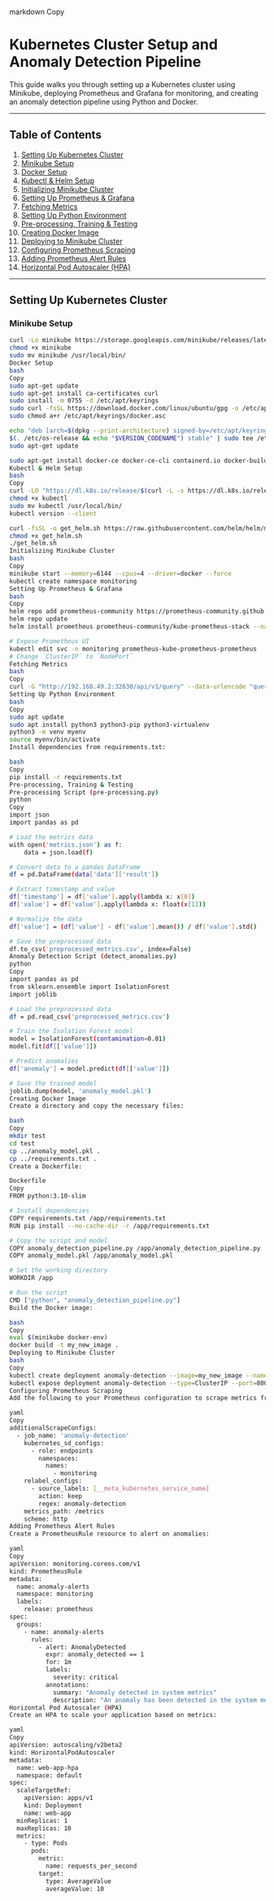 markdown
Copy
# Kubernetes Cluster Setup and Anomaly Detection Pipeline

This guide walks you through setting up a Kubernetes cluster using Minikube, deploying Prometheus and Grafana for monitoring, and creating an anomaly detection pipeline using Python and Docker.

---

## Table of Contents
1. [Setting Up Kubernetes Cluster](#setting-up-kubernetes-cluster)
2. [Minikube Setup](#minikube-setup)
3. [Docker Setup](#docker-setup)
4. [Kubectl & Helm Setup](#kubectl--helm-setup)
5. [Initializing Minikube Cluster](#initializing-minikube-cluster)
6. [Setting Up Prometheus & Grafana](#setting-up-prometheus--grafana)
7. [Fetching Metrics](#fetching-metrics)
8. [Setting Up Python Environment](#setting-up-python-environment)
9. [Pre-processing, Training & Testing](#pre-processing-training--testing)
10. [Creating Docker Image](#creating-docker-image)
11. [Deploying to Minikube Cluster](#deploying-to-minikube-cluster)
12. [Configuring Prometheus Scraping](#configuring-prometheus-scraping)
13. [Adding Prometheus Alert Rules](#adding-prometheus-alert-rules)
14. [Horizontal Pod Autoscaler (HPA)](#horizontal-pod-autoscaler-hpa)

---

## Setting Up Kubernetes Cluster

### Minikube Setup

```bash
curl -Lo minikube https://storage.googleapis.com/minikube/releases/latest/minikube-linux-amd64
chmod +x minikube
sudo mv minikube /usr/local/bin/
Docker Setup
bash
Copy
sudo apt-get update
sudo apt-get install ca-certificates curl
sudo install -m 0755 -d /etc/apt/keyrings
sudo curl -fsSL https://download.docker.com/linux/ubuntu/gpg -o /etc/apt/keyrings/docker.asc
sudo chmod a+r /etc/apt/keyrings/docker.asc

echo "deb [arch=$(dpkg --print-architecture) signed-by=/etc/apt/keyrings/docker.asc] https://download.docker.com/linux/ubuntu \
$(. /etc/os-release && echo "$VERSION_CODENAME") stable" | sudo tee /etc/apt/sources.list.d/docker.list > /dev/null
sudo apt-get update

sudo apt-get install docker-ce docker-ce-cli containerd.io docker-buildx-plugin docker-compose-plugin
Kubectl & Helm Setup
bash
Copy
curl -LO "https://dl.k8s.io/release/$(curl -L -s https://dl.k8s.io/release/stable.txt)/bin/linux/amd64/kubectl"
chmod +x kubectl
sudo mv kubectl /usr/local/bin/
kubectl version --client

curl -fsSL -o get_helm.sh https://raw.githubusercontent.com/helm/helm/main/scripts/get-helm-3
chmod +x get_helm.sh
./get_helm.sh
Initializing Minikube Cluster
bash
Copy
minikube start --memory=6144 --cpus=4 --driver=docker --force
kubectl create namespace monitoring
Setting Up Prometheus & Grafana
bash
Copy
helm repo add prometheus-community https://prometheus-community.github.io/helm-charts
helm repo update
helm install prometheus prometheus-community/kube-prometheus-stack --namespace monitoring

# Expose Prometheus UI
kubectl edit svc -n monitoring prometheus-kube-prometheus-prometheus
# Change `ClusterIP` to `NodePort`
Fetching Metrics
bash
Copy
curl -G "http://192.168.49.2:32630/api/v1/query" --data-urlencode "query=rate(container_cpu_usage_seconds_total[1m])" -o metrics.json
Setting Up Python Environment
bash
Copy
sudo apt update
sudo apt install python3 python3-pip python3-virtualenv
python3 -m venv myenv
source myenv/bin/activate
Install dependencies from requirements.txt:

bash
Copy
pip install -r requirements.txt
Pre-processing, Training & Testing
Pre-processing Script (pre-processing.py)
python
Copy
import json
import pandas as pd

# Load the metrics data
with open('metrics.json') as f:
    data = json.load(f)

# Convert data to a pandas DataFrame
df = pd.DataFrame(data['data']['result'])

# Extract timestamp and value
df['timestamp'] = df['value'].apply(lambda x: x[0])
df['value'] = df['value'].apply(lambda x: float(x[1]))

# Normalize the data
df['value'] = (df['value'] - df['value'].mean()) / df['value'].std()

# Save the preprocessed data
df.to_csv('preprocessed_metrics.csv', index=False)
Anomaly Detection Script (detect_anomalies.py)
python
Copy
import pandas as pd
from sklearn.ensemble import IsolationForest
import joblib

# Load the preprocessed data
df = pd.read_csv('preprocessed_metrics.csv')

# Train the Isolation Forest model
model = IsolationForest(contamination=0.01)
model.fit(df[['value']])

# Predict anomalies
df['anomaly'] = model.predict(df[['value']])

# Save the trained model
joblib.dump(model, 'anomaly_model.pkl')
Creating Docker Image
Create a directory and copy the necessary files:

bash
Copy
mkdir test
cd test
cp ../anomaly_model.pkl .
cp ../requirements.txt .
Create a Dockerfile:

Dockerfile
Copy
FROM python:3.10-slim

# Install dependencies
COPY requirements.txt /app/requirements.txt
RUN pip install --no-cache-dir -r /app/requirements.txt

# Copy the script and model
COPY anomaly_detection_pipeline.py /app/anomaly_detection_pipeline.py
COPY anomaly_model.pkl /app/anomaly_model.pkl

# Set the working directory
WORKDIR /app

# Run the script
CMD ["python", "anomaly_detection_pipeline.py"]
Build the Docker image:

bash
Copy
eval $(minikube docker-env)
docker build -t my_new_image .
Deploying to Minikube Cluster
bash
Copy
kubectl create deployment anomaly-detection --image=my_new_image --namespace monitoring
kubectl expose deployment anomaly-detection --type=ClusterIP --port=8000 --target-port=8000 -n monitoring
Configuring Prometheus Scraping
Add the following to your Prometheus configuration to scrape metrics from the anomaly detection service:

yaml
Copy
additionalScrapeConfigs:
  - job_name: 'anomaly-detection'
    kubernetes_sd_configs:
      - role: endpoints
        namespaces:
          names:
            - monitoring
    relabel_configs:
      - source_labels: [__meta_kubernetes_service_name]
        action: keep
        regex: anomaly-detection
    metrics_path: /metrics
    scheme: http
Adding Prometheus Alert Rules
Create a PrometheusRule resource to alert on anomalies:

yaml
Copy
apiVersion: monitoring.coreos.com/v1
kind: PrometheusRule
metadata:
  name: anomaly-alerts
  namespace: monitoring
  labels:
    release: prometheus
spec:
  groups:
    - name: anomaly-alerts
      rules:
        - alert: AnomalyDetected
          expr: anomaly_detected == 1
          for: 1m
          labels:
            severity: critical
          annotations:
            summary: "Anomaly detected in system metrics"
            description: "An anomaly has been detected in the system metrics. Please investigate immediately."
Horizontal Pod Autoscaler (HPA)
Create an HPA to scale your application based on metrics:

yaml
Copy
apiVersion: autoscaling/v2beta2
kind: HorizontalPodAutoscaler
metadata:
  name: web-app-hpa
  namespace: default
spec:
  scaleTargetRef:
    apiVersion: apps/v1
    kind: Deployment
    name: web-app
  minReplicas: 1
  maxReplicas: 10
  metrics:
    - type: Pods
      pods:
        metric:
          name: requests_per_second
        target:
          type: AverageValue
          averageValue: 10

